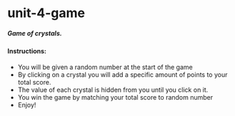 # unit-4-game

##### Game of crystals.

#### Instructions:
* You will be given a random number at the start of the game
* By clicking on a crystal you will add a specific amount of points to your total score.
* The value of each crystal is hidden from you until you click on it.
* You win the game by matching your total score to random number
* Enjoy!